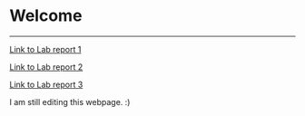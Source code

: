 # **Welcome**
---
[Link to Lab report 1](/lab-report-1-week-2.md)

[Link to Lab report 2](/lab-report-2-week-4.md)

[Link to Lab report 3](/lab-report-3-week-6.md)

I am still editing this webpage. :)
